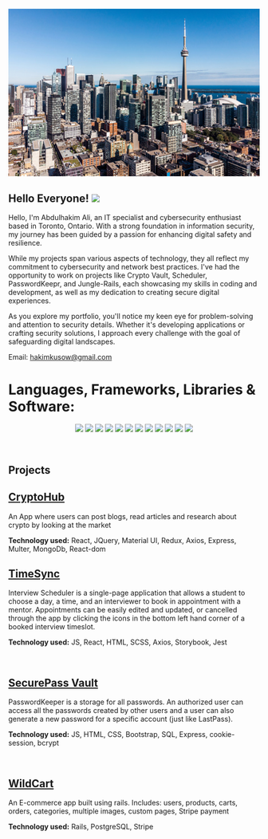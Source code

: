 ![](https://github.com/nomadicafrican/nomadicafrican/blob/master/images/istockphoto-1040643480-170667a.jpeg?raw=true)

## Hello Everyone!  <img src="https://raw.githubusercontent.com/MartinHeinz/MartinHeinz/master/wave.gif" width="30px">
Hello, I'm Abdulhakim Ali, an IT specialist and cybersecurity enthusiast based in Toronto, Ontario. With a strong foundation in information security, my journey has been guided by a passion for enhancing digital safety and resilience.

While my projects span various aspects of technology, they all reflect my commitment to cybersecurity and network best practices. I've had the opportunity to work on projects like Crypto Vault, Scheduler, PasswordKeepr, and Jungle-Rails, each showcasing my skills in coding and development, as well as my dedication to creating secure digital experiences.

As you explore my portfolio, you'll notice my keen eye for problem-solving and attention to security details. Whether it's developing applications or crafting security solutions, I approach every challenge with the goal of safeguarding digital landscapes.

Email: hakimkusow@gmail.com
<br/>

# Languages, Frameworks, Libraries & Software:

<p align="center">

<img src="https://img.shields.io/badge/PostgreSQL-316192?style=for-the-badge&logo=postgresql&logoColor=white" />

<img src="https://img.shields.io/badge/React-20232A?style=for-the-badge&logo=react&logoColor=61DAFB" />

<img src="https://img.shields.io/badge/Node.js-339933?style=for-the-badge&logo=nodedotjs&logoColor=white" />

<img src="https://img.shields.io/badge/CSS3-1572B6?style=for-the-badge&logo=css3&logoColor=white" />

<img src="https://img.shields.io/badge/HTML5-E34F26?style=for-the-badge&logo=html5&logoColor=white" />

<img src="https://img.shields.io/badge/jQuery-0769AD?style=for-the-badge&logo=jquery&logoColor=white"/>

<img src="https://img.shields.io/badge/Figma-F24E1E?style=for-the-badge&logo=figma&logoColor=white"/>

<img src="https://img.shields.io/badge/Adobe%20Photoshop-31A8FF?style=for-the-badge&logo=Adobe%20Photoshop&logoColor=black"/>

<img src="https://img.shields.io/badge/Express.js-000000?style=for-the-badge&logo=express&logoColor=white"/>

<img src="https://img.shields.io/badge/GIT-E44C30?style=for-the-badge&logo=git&logoColor=white"/>

<img src="https://img.shields.io/badge/React_Router-CA4245?style=for-the-badge&logo=react-router&logoColor=white"/>
  
<img src="https://img.shields.io/badge/MongoDB-4EA94B?style=for-the-badge&logo=mongodb&logoColor=white"/>

</p>
<br/>

## Projects

[<h2>CryptoHub</h2>](https://github.com/nomadicafrican/final_project)
An App where users can post blogs, read articles and research about crypto by looking at the market

<b>Technology used:</b> React, JQuery, Material UI, Redux, Axios, Express, Multer, MongoDb, React-dom
    
   
[<h2>TimeSync</h2>](https://github.com/nomadicafrican/scheduler)

Interview Scheduler is a single-page application that allows a student to choose a day, a time, and an interviewer to book in appointment with a mentor. Appointments can be easily edited and updated, or cancelled through the app by clicking the icons in the bottom left hand corner of a booked interview timeslot.

<b>Technology used:</b> JS, React, HTML, SCSS, Axios, Storybook, Jest

<br/>

[<h2>SecurePass Vault</h2>](https://github.com/nomadicafrican/PasswordKeeper)

PasswordKeeper is a storage for all passwords. An authorized user can access all the passwords created by other users and a user can also generate a new password for a specific account (just like LastPass).

<b>Technology used:</b> JS, HTML, CSS, Bootstrap, SQL, Express, cookie-session, bcrypt

<br/>

[<h2>WildCart</h2>](https://github.com/nomadicafrican/jungle-rails)

An E-commerce app built using rails. Includes: users, products, carts, orders, categories, multiple images, custom pages, Stripe payment

<b>Technology used:</b> Rails, PostgreSQL, Stripe

<br/>












